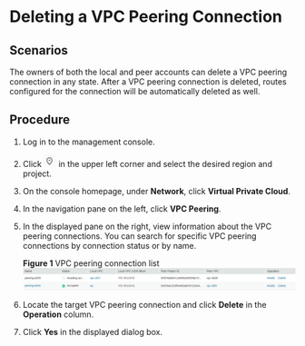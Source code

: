 # Deleting a VPC Peering Connection<a name="vpc_peering_0003"></a>

## Scenarios<a name="s46f23b3db8c24f3eb80494951159e3d9"></a>

The owners of both the local and peer accounts can delete a VPC peering connection in any state. After a VPC peering connection is deleted, routes configured for the connection will be automatically deleted as well.

## Procedure<a name="sf5fc2e48a083489aa99280f2fbf29a1b"></a>

1.  Log in to the management console.
2.  Click  ![](figures/icon-region.png)  in the upper left corner and select the desired region and project.
3.  On the console homepage, under  **Network**, click  **Virtual Private Cloud**.
4.  In the navigation pane on the left, click  **VPC Peering**.
5.  In the displayed pane on the right, view information about the VPC peering connections. You can search for specific VPC peering connections by connection status or by name.

    **Figure  1**  VPC peering connection list<a name="vpc_peering_0001_fig1461994645319"></a>  
    ![](figures/vpc-peering-connection-list-8.png "vpc-peering-connection-list-8")

6.  Locate the target VPC peering connection and click  **Delete**  in the  **Operation**  column.
7.  Click  **Yes**  in the displayed dialog box.

